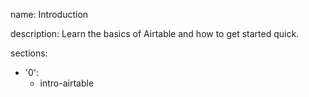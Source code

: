name: Introduction

description: Learn the basics of Airtable and how to get started quick.

sections:
  - '0':
    - intro-airtable